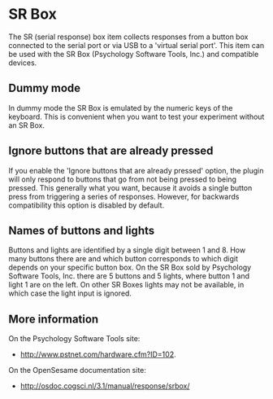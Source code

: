 # SR Box

The SR (serial response) box item collects responses from a button box connected to the serial port or via USB to a 'virtual serial port'. This item can be used with the SR Box (Psychology Software Tools, Inc.) and compatible devices.

## Dummy mode

In dummy mode the SR Box is emulated by the numeric keys of the keyboard. This is convenient when you want to test your experiment without an SR Box.

## Ignore buttons that are already pressed

If you enable the 'Ignore buttons that are already pressed' option, the plugin will only respond to buttons that go from not being pressed to being pressed. This generally what you want, because it avoids a single button press from triggering a series of responses. However, for backwards compatibility this option is disabled by default.

## Names of buttons and lights

Buttons and lights are identified by a single digit between 1 and 8. How many buttons there are and which button corresponds to which digit depends on your specific button box. On the SR Box sold by Psychology Software Tools, Inc. there are 5 buttons and 5 lights, where button 1 and light 1 are on the left. On other SR Boxes lights may not be available, in which case the light input is ignored.

## More information

On the Psychology Software Tools site:

- <http://www.pstnet.com/hardware.cfm?ID=102>.

On the OpenSesame documentation site:

- <http://osdoc.cogsci.nl/3.1/manual/response/srbox/>
